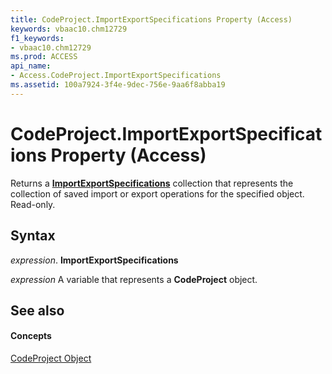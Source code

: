 ```yaml
---
title: CodeProject.ImportExportSpecifications Property (Access)
keywords: vbaac10.chm12729
f1_keywords:
- vbaac10.chm12729
ms.prod: ACCESS
api_name:
- Access.CodeProject.ImportExportSpecifications
ms.assetid: 100a7924-3f4e-9dec-756e-9aa6f8abba19
---
```



# CodeProject.ImportExportSpecifications Property (Access)

Returns a  **[ImportExportSpecifications](importexportspecifications-object-access.md)** collection that represents the collection of saved import or export operations for the specified object. Read-only.


## Syntax

 _expression_. **ImportExportSpecifications**

 _expression_ A variable that represents a **CodeProject** object.


## See also


#### Concepts


[CodeProject Object](codeproject-object-access.md)

